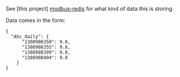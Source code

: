 See [this project] [modbus-redis] for what kind of data this is storing.

Data comes in the form:
```
{
  "Ahc_daily": {
      "1380908350": 9.8,
      "1380908355": 9.8,
      "1380908399": 9.8,
      "1380908404": 9.8
    }
}
```

[modbus-redis]: https://www.github.com/crakalakin/modbus-redis
